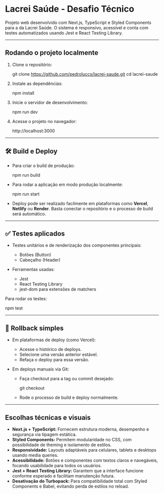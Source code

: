 
# Lacrei Saúde - Desafio Técnico

Projeto web desenvolvido com Next.js, TypeScript e Styled Components para a da Lacrei Saúde. O sistema é responsivo, acessível e conta com testes automatizados usando Jest e React Testing Library.

---

##  Rodando o projeto localmente

1. Clone o repositório:
   
   git clone https://github.com/pedroluccs/lacrei-saude.git
   cd lacrei-saude
   

2. Instale as dependências:
   
   npm install
   

3. Inicie o servidor de desenvolvimento:
   
   npm run dev
   

4. Acesse o projeto no navegador:
   
   http://localhost:3000
   

---

## 🛠 Build e Deploy

- Para criar o build de produção:
  
  npm run build
  

- Para rodar a aplicação em modo produção localmente:
  
  npm run start
  

- Deploy pode ser realizado facilmente em plataformas como **Vercel**, **Netlify** ou **Render**. Basta conectar o repositório e o processo de build será automático.

---

## ✅ Testes aplicados

- Testes unitários e de renderização dos componentes principais:
  - Botões (Button)
  - Cabeçalho (Header)

- Ferramentas usadas:
  - Jest
  - React Testing Library
  - jest-dom para extensões de matchers

Para rodar os testes:

npm test


---

## 🔄 Rollback simples

- Em plataformas de deploy (como Vercel):
  - Acesse o histórico de deploys.
  - Selecione uma versão anterior estável.
  - Refaça o deploy para essa versão.

- Em deploys manuais via Git:
  - Faça checkout para a tag ou commit desejado:
    
    git checkout <tag-ou-hash>
    
  - Rode o processo de build e deploy normalmente.

---

##  Escolhas técnicas e visuais

- **Next.js + TypeScript:** Fornecem estrutura moderna, desempenho e segurança via tipagem estática.
- **Styled Components:** Permitem modularidade no CSS, com possibilidade de theming e isolamento de estilos.
- **Responsividade:** Layouts adaptáveis para celulares, tablets e desktops usando media queries.
- **Acessibilidade:** Botões e componentes com textos claros e navegáveis, focando usabilidade para todos os usuários.
- **Jest + React Testing Library:** Garantem que a interface funcione conforme esperado e facilitam manutenção futura.
- **Desativação do Turbopack:** Para compatibilidade total com Styled Components e Babel, evitando perda de estilos no reload.
